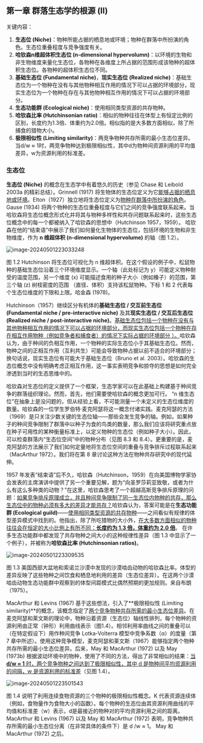 ## 第一章 群落生态学的根源 (II)

关键内容：

1. **生态位 (Niche)**：物种所能占据的栖息地或环境；物种在群落中所扮演的角色。生态位重叠程度与竞争强度有关。
2. **哈钦森n维超体积生态位 (n-dimensional hypervolumn)**：以环境的生物和非生物维度来量化生态位，各物种在各维度上所占据的范围形成该物种的超体积生态位。各物种的超体积生态位不同。
3. **基础生态位 (Fundamental niche)**，**现实生态位 (Realized niche)**：基础生态位为一个物种在没有与其他物种相互作用的情况下可以占据的环境部分，现实生态位为一个物种在存在与其他物种相互作用的情况下可以占据的环境部分。
4. **生态功能群 (Ecological niche)**：使用相同类型资源的共存物种。
5. **哈钦森比率 (Hutchinsonian ratio)**：相似的物种往往在体型上有恒定比例的区别，长度约为1.3倍、体重约为2.0倍。相似指的是大多数方面相似，除了所捕食的猎物大小。
6. **极限相似性 (Limiting similarity)**：两竞争物种共存所需的最小生态位差异。当d/w ≈ 1时，两竞争物种达到极限相似性，其中d为物种间资源利用的平均值差异，w为资源利用的标准差。





### 生态位 

**生态位 (Niche)** 的概念在生态学中有着悠久的历史（参见 Chase 和 Leibold 2003a 的精彩总结）。Grinnell (1917) 将生物体的生态位定义为它<u>能够占据的栖息地或环境</u>。Elton（1927）独立地将生态位定义为<u>物种在群落中所扮演的角色</u>。 Gause (1934) 将两个物种的生态位重叠程度与它们之间的竞争强度联系起来。当哈钦森将生态位概念形式化并将其与物种多样性和共存问题联系起来时，这些生态位概念中的每一个都被纳入了哈钦森的思想中（Hutchinson 1957，1959）。 哈钦森在他的“结束语”中展示了我们如何量化生物体的生态位，包括环境的生物和非生物维度，作为 **n 维超体积 (n-dimensional hypervolume)** 的轴（图 1.2）。

![image-20240501223033248](C:\Users\iceji\AppData\Roaming\Typora\typora-user-images\image-20240501223033248.png)

图 1.2 Hutchinson 将生态位可视化为 n 维超体积。在这个假设的例子中，松鼠物种的基础生态位沿着三个环境维度显示。一个轴（此处标记为 y）可能定义物种耐受的温度范围，另一个维度 (x) 可能描述食用的种子大小（例如橡子）的范围，第三个轴 (z) 树枝密度的范围 （直径、体积）支持该松鼠物种。下标 1 和 2 代表每个生态位维度的下限和上限。哈金森 (1978)。

Hutchinson（1957）继续区分有机体的**基础生态位 / 交互前生态位 (Fundamental niche / pre-interactive niche)** 及其**现实生态位 / 交互后生态位 (Realized niche / post-interactive niche)**。<u>基础生态位包括一个物种在没有与其他物种相互作用的情况下可以占据的环境部分，而现实生态位包括一个物种在存在相互作用物种（例如竞争者和捕食者）的情况下实际占据的环境部分 ）。</u>哈钦森认为，由于种间的负相互作用，一个物种的实际生态位小于其基础生态位。然而，物种之间的正相互作用（互利共生）可能会导致物种占据以前不适合的环境部分；换句话说，现实生态位有可能大于基础生态位（Bruno et al. 2003）。哈钦森的生态位概念中没有明确考虑正相互作用，这一事实表明竞争和掠夺的思想是如何完全渗透到当时的生态思维中的。

哈钦森对生态位的定义提供了一个框架，生态学家可以在此基础上构建基于种间竞争的群落组织理论。然而，首先，他们需要使哈钦森的概念更加可行。 “n 维生态位”在抽象上是没问题的，但从经验上看，不可能测量一个未定义的生态位维度的数量。哈钦森的一位学生罗伯特·麦克阿瑟将这一概念付诸实践。麦克阿瑟的方法（1969）是只关注少数关键的生态位轴——那些会发生竞争的轴。例如，如果种子的种间竞争限制了群落中以种子为食的鸟类的数量，那么我们应该将研究重点放在种子可用性的某种衡量标准上，以定义物种的生态位（例如种子大小）。因此，可以检查群落内“生态位空间”中的物种分布（见图 8.3 和 8.4）。更重要的是，麦克阿瑟的方法展示了我们如何定量地将生态位空间的重叠与竞争排斥过程联系起来（MacArthur 1972）。我们将在第 8 章讨论这种方法在物种共存研究中的现代延伸。

1957 年发表“结束语”后不久，哈钦森（Hutchinson，1959）在向美国博物学家协会发表的主席演讲中提供了另一个重要见解，题为“向圣罗莎莉亚致敬，或者为什么有这么多种类的动物？”在这里，哈钦森思考了一个超越高斯竞争排斥原理的问题：<u>如果竞争排斥原理成立，并且种间竞争限制了同一生态位内物种的共存，</u><u>那么生态位中的物种必须有多大的差异才能共存？</u>哈钦森认为，答案可能是在**生态功能群 (Ecological guild)**——<u>使用相同类型资源的共存物种</u>——之间看似有规律的体型差异模式中找到的。他指出，除了所吃猎物的大小外，<u>在大多数方面相似的物种往往会在恒定的大小比例上有所不同：**长度约为 1.3 倍，体重约为 2.0 倍**</u>。 在许多生态功能群中都发现了共存物种之间大小的这种规律性差异（图 1.3 中显示了一个例子），并被称为**哈钦森比率 (Hutchinsonian ratios)**。

![image-20240501223309535](C:\Users\iceji\AppData\Roaming\Typora\typora-user-images\image-20240501223309535.png)

图 1.3 美国西部大盆地和索诺兰沙漠中发现的沙漠啮齿动物的哈钦森比率。体型的差异反映了这些物种之间饮食和栖息地利用的差异（生态位差异）。在这两个沙漠啮齿动物生态功能群中观察到的体型间距模式比偶然预期的更加规则。来自布朗（1975）。

MacArthur 和 Levins (1967) 基于这些想法，引入了**极限相似性 (Limiting similarity)**的概念，该概念指定了<u>两个竞争物种共存所需的最小生态位差异</u>。在麦克阿瑟和莱文斯的理论中，物种沿着资源（生态位）轴线性排列，每个物种的资源利用由正常（钟形）利用曲线表示（图1.4）。相邻利用率曲线之间的重叠可以（在特定假设下）用作种间竞争 Lotka-Volterra 模型中竞争系数（α）的度量（第 7 章中所述）。使用这种竞争模型，麦克阿瑟和莱文斯（1967）能够指定两个物种共存所需的最小生态位差异。后来，May 和 MacArthur (1972) 以及 May (1973b) 根据波动环境中的物种，使用了不同的方法，得出了非常相似的结果：<u>当 **d/w ≈ 1** 时，两个竞争物种之间达到了极限相似性，其中 d 是物种间平均资源利用的间隔，w 是资源利用的标准差</u>（见图 1.4）。

![image-20240501223501543](C:\Users\iceji\AppData\Roaming\Typora\typora-user-images\image-20240501223501543.png)

图 1.4 说明了利用连续食物资源的三个物种的极限相似性概念。K 代表资源连续体（例如，食物量作为食物大小的函数）。每个物种的生态位由其资源利用曲线的平均值和标准差（w）表示，d是最接近的物种对的平均资源利用之间的距离。MacArthur 和 Levins (1967) 以及 May 和 MacArthur (1972) 表明，竞争物种共存所需的最小生态位分离（在非常具体的条件下）是 d /w ≈ 1。 May 和 MacArthur (1972) 之后。

